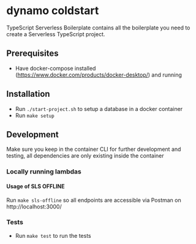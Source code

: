 # dynamo coldstart

TypeScript Serverless Boilerplate contains all the boilerplate you need to create a Serverless TypeScript project.

## Prerequisites
* Have docker-compose installed (https://www.docker.com/products/docker-desktop/) and running

## Installation

* Run `./start-project.sh` to setup a database in a docker container
* Run `make setup`

## Development
Make sure you keep in the container CLI for further development and testing, all dependencies are only existing inside the container

### Locally running lambdas

#### Usage of SLS OFFLINE
Run `make sls-offline` so all endpoints are accessible via Postman on http://localhost:3000/

### Tests

* Run `make test` to run the tests
